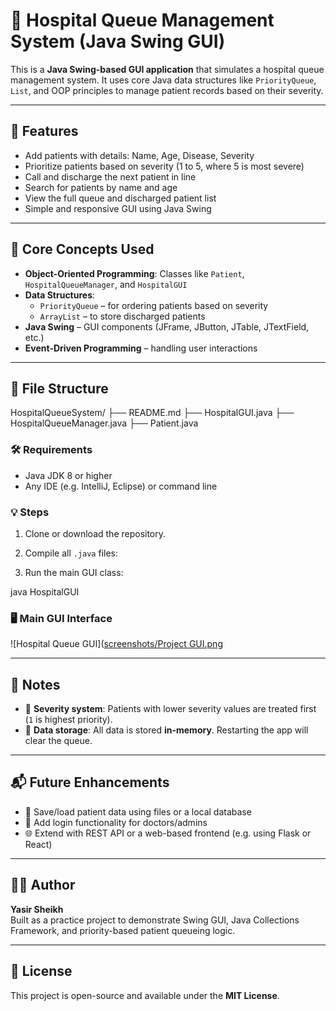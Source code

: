 # 🏥 Hospital Queue Management System (Java Swing GUI)

This is a **Java Swing-based GUI application** that simulates a hospital queue management system. It uses core Java data structures like `PriorityQueue`, `List`, and OOP principles to manage patient records based on their severity.

---

## 🚀 Features

- Add patients with details: Name, Age, Disease, Severity
- Prioritize patients based on severity (1 to 5, where 5 is most severe)
- Call and discharge the next patient in line
- Search for patients by name and age
- View the full queue and discharged patient list
- Simple and responsive GUI using Java Swing

---

## 🧠 Core Concepts Used

- **Object-Oriented Programming**: Classes like `Patient`, `HospitalQueueManager`, and `HospitalGUI`
- **Data Structures**:
  - `PriorityQueue` – for ordering patients based on severity
  - `ArrayList` – to store discharged patients
- **Java Swing** – GUI components (JFrame, JButton, JTable, JTextField, etc.)
- **Event-Driven Programming** – handling user interactions

---

## 📂 File Structure

HospitalQueueSystem/
├── README.md
├── HospitalGUI.java
├── HospitalQueueManager.java
├── Patient.java

### 🛠 Requirements

- Java JDK 8 or higher
- Any IDE (e.g. IntelliJ, Eclipse) or command line

### 💡 Steps

1. Clone or download the repository.
2. Compile all `.java` files:

3. Run the main GUI class:

java HospitalGUI

### 🖥️ Main GUI Interface
![Hospital Queue GUI]([screenshots/Project GUI.png](https://github.com/YasirSheikh38/DSA-project-Hospital_Queue_Management_System-java/blob/1a87c542ae8296638063381ec07f58156b48f96f/screenshots/Project%20GUI.jpg)

---

## 📌 Notes

- 🔢 **Severity system**: Patients with lower severity values are treated first (`1` is highest priority).
- 💾 **Data storage**: All data is stored **in-memory**. Restarting the app will clear the queue.

---

## 📬 Future Enhancements

- 💽 Save/load patient data using files or a local database
- 🔐 Add login functionality for doctors/admins
- 🌐 Extend with REST API or a web-based frontend (e.g. using Flask or React)

---

## 🧑‍💻 Author

**Yasir Sheikh**  
Built as a practice project to demonstrate Swing GUI, Java Collections Framework, and priority-based patient queueing logic.

---

## 📝 License

This project is open-source and available under the **MIT License**.

